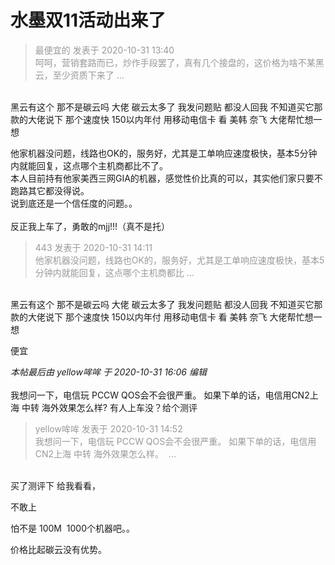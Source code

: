 # 水墨双11活动出来了


<div class="quote"><blockquote><font color="#999999">最便宜的 发表于 2020-10-31 13:40</font><br />
<font color="#999999">呵呵，营销套路而已，炒作手段罢了，真有几个接盘的，这价格为啥不某黑云，至少资质下来了 ...</font></blockquote></div><br />
黑云有这个 那不是碳云吗 大佬 碳云太多了 我发问题贴 都没人回我 不知道买它那款的大佬说下 那个速度快 150以内年付 用移动电信卡 看 美韩 奈飞 大佬帮忙想一想

他家机器没问题，线路也OK的，服务好，尤其是工单响应速度极快，基本5分钟内就能回复，这点哪个主机商都比不了。<br />
本人目前持有他家美西三网GIA的机器，感觉性价比真的可以，其实他们家只要不跑路其它都没得说。<br />
说到底还是一个信任度的问题。。<br />
<br />
反正我上车了，勇敢的mjj!!!（真不是托）

<div class="quote"><blockquote><font color="#999999">443 发表于 2020-10-31 14:11</font><br />
<font color="#999999">他家机器没问题，线路也OK的，服务好，尤其是工单响应速度极快，基本5分钟内就能回复，这点哪个主机商都比 ...</font></blockquote></div><br />
黑云有这个 那不是碳云吗 大佬 碳云太多了 我发问题贴 都没人回我 不知道买它那款的大佬说下 那个速度快 150以内年付 用移动电信卡 看 美韩 奈飞 大佬帮忙想一想

便宜&nbsp; &nbsp;&nbsp; &nbsp;&nbsp; &nbsp;&nbsp; &nbsp;&nbsp; &nbsp;&nbsp; &nbsp;&nbsp; &nbsp;&nbsp; &nbsp;&nbsp; &nbsp;&nbsp; &nbsp;&nbsp; &nbsp; 

<i class="pstatus"> 本帖最后由 yellow哞哞 于 2020-10-31 16:06 编辑 </i><br />
<br />
我想问一下，电信玩 PCCW QOS会不会很严重。 如果下单的话，电信用CN2上海 中转 海外效果怎么样? 有人上车没？给个测评

<div class="quote"><blockquote><font color="#999999">yellow哞哞 发表于 2020-10-31 14:52</font><br />
<font color="#999999">我想问一下，电信玩 PCCW QOS会不会很严重。 如果下单的话，电信用CN2上海 中转 海外效果怎么样。&nbsp;&nbsp;...</font></blockquote></div><br />
买了测评下 给我看看，

不敢上

怕不是 100M&nbsp;&nbsp;1000个机器吧。。

价格比起碳云没有优势。
